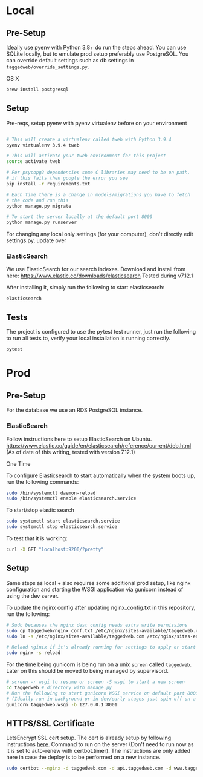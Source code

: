 # Local

## Pre-Setup
Ideally use pyenv with Python 3.8+ do run the steps ahead. You can use SQLite locally, but to emulate prod
setup preferably use PostgreSQL. You can override default settings such as db settings in `taggedweb/override_settings.py`.


OS X
```zsh
brew install postgresql
```

## Setup

Pre-reqs, setup pyenv with pyenv virtualenv before on your environment

```bash

# This will create a virtualenv called tweb with Python 3.9.4
pyenv virtualenv 3.9.4 tweb

# This will activate your tweb environment for this project
source activate tweb

# For psycopg2 dependencies some C libraries may need to be on path,
# if this fails then google the error you see
pip install -r requirements.txt

# Each time there is a change in models/migrations you have to fetch
# the code and run this
python manage.py migrate

# To start the server locally at the default port 8000
python manage.py runserver
```

For changing any local only settings (for your computer), don't directly edit settings.py, update over

### ElasticSearch

We use ElasticSearch for our search indexes. Download and install from here:
https://www.elastic.co/downloads/elasticsearch
Tested during v7.12.1

After installing it, simply run the following to start elasticsearch:

    elasticsearch

## Tests

The project is configured to use the pytest test runner, just run the following to run all tests to,
verify your local installation is running correctly.

    pytest

# Prod

## Pre-Setup

For the database we use an RDS PostgreSQL instance.

### ElasticSearch

Follow instructions here to setup ElasticSearch on Ubuntu.
https://www.elastic.co/guide/en/elasticsearch/reference/current/deb.html
(As of date of this writing, tested with version 7.12.1)

One Time

To configure Elasticsearch to start automatically when the system boots up, run the following commands:
```bash
sudo /bin/systemctl daemon-reload
sudo /bin/systemctl enable elasticsearch.service
```

To start/stop elastic search
```bash
sudo systemctl start elasticsearch.service
sudo systemctl stop elasticsearch.service
```

To test that it is working:
```bash
curl -X GET "localhost:9200/?pretty"
```

## Setup

Same steps as local + also requires some additional prod setup, like nginx configuration and starting the WSGI application
via gunicorn instead of using the dev server.

To update the nginx config after updating nginx_config.txt in this repository, run the following:

```bash
# Sudo becauses the nginx dest config needs extra write permissions
sudo cp taggedweb/nginx_conf.txt /etc/nginx/sites-available/taggedweb.com
sudo ln -s /etc/nginx/sites-available/taggedweb.com /etc/nginx/sites-enabled/taggedweb.com

# Relaod nginix if it's already running for settings to apply or start it
sudo nginx -s reload
```

For the time being gunicorn is being run on a unix `screen` called `taggedweb`. Later on this should be moved to being managed by supervisord.

```bash
# screen -r wsgi to resume or screen -S wsgi to start a new screen
cd taggedweb # directory with manage.py
# Run the following to start gunicorn WSGI service on default port 8000
# (Ideally run in background or in dev/early stages just spin off on a screen)
gunicorn taggedweb.wsgi -b 127.0.0.1:8001
```

## HTTPS/SSL Certificate

LetsEncrypt SSL cert setup. The cert is already setup by following instructions [here](https://www.digitalocean.com/community/tutorials/how-to-secure-nginx-with-let-s-encrypt-on-ubuntu-20-04).
Command to run on the server (Don't need to run now as it is set to auto-renew with certbot.timer). The instructions are
only added here in case the deploy is to be performed on a new instance.

```bash
sudo certbot --nginx -d taggedweb.com -d api.taggedweb.com -d www.taggedweb.com
```

